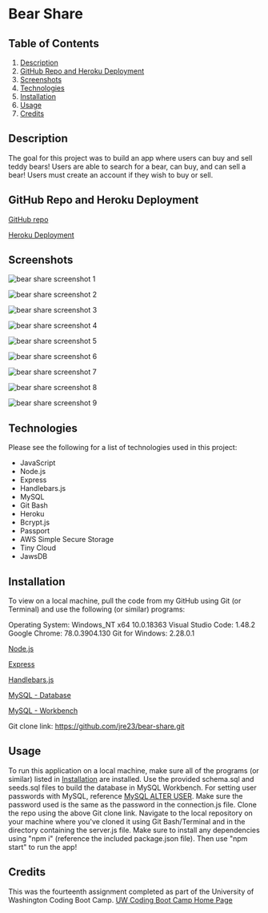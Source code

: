# Bear Share

## Table of Contents

1. [Description](#Description)
2. [GitHub Repo and Heroku Deployment](#GitHub-Repo-and-Heroku-Deployment)
3. [Screenshots](#Screenshots)
4. [Technologies](#Technologies)
5. [Installation](#Installation)
6. [Usage](#Usage)
7. [Credits](#Credits)

## Description

The goal for this project was to build an app where users can buy and sell teddy bears! Users are able to search for a bear, can buy, and can sell a bear! Users must create an account if they wish to buy or sell.

## GitHub Repo and Heroku Deployment

[GitHub repo](https://github.com/jre23/bear-share)

[Heroku Deployment](https://nameless-plains-06669.herokuapp.com/)

## Screenshots

![bear share screenshot 1](https://user-images.githubusercontent.com/69170823/102698190-66f1a100-41f0-11eb-800c-c87bbc8446de.png)

![bear share screenshot 2](https://user-images.githubusercontent.com/69170823/102698580-48d97000-41f3-11eb-9628-c6e07821e994.png)

![bear share screenshot 3](https://user-images.githubusercontent.com/69170823/102698514-c5b81a00-41f2-11eb-9c68-0b6f36e05786.png)

![bear share screenshot 4](https://user-images.githubusercontent.com/69170823/102698198-8dafd780-41f0-11eb-93b9-49ebe0fa1fb6.png)

![bear share screenshot 5](https://user-images.githubusercontent.com/69170823/102698218-ad470000-41f0-11eb-900f-bd6baa1250d2.png)

![bear share screenshot 6](https://user-images.githubusercontent.com/69170823/102698238-d23b7300-41f0-11eb-8851-cef3d159ad16.png)

![bear share screenshot 7](https://user-images.githubusercontent.com/69170823/102698631-ae2d6100-41f3-11eb-8e92-820ca7e69103.png)

![bear share screenshot 8](https://user-images.githubusercontent.com/69170823/102698651-dfa62c80-41f3-11eb-9fe6-5ea83d7bd227.png)

![bear share screenshot 9](https://user-images.githubusercontent.com/69170823/102698681-111ef800-41f4-11eb-9f90-51ac6a708a1a.png)

## Technologies

Please see the following for a list of technologies used in this project:

* JavaScript
* Node.js
* Express
* Handlebars.js
* MySQL
* Git Bash
* Heroku
* Bcrypt.js
* Passport
* AWS Simple Secure Storage
* Tiny Cloud
* JawsDB

## Installation

To view on a local machine, pull the code from my GitHub using Git (or Terminal) and use the following (or similar) programs:

Operating System: Windows_NT x64 10.0.18363
Visual Studio Code: 1.48.2
Google Chrome: 78.0.3904.130
Git for Windows: 2.28.0.1

[Node.js](https://nodejs.org/en/)

[Express](https://expressjs.com/)

[Handlebars.js](https://handlebarsjs.com/)

[MySQL - Database](https://dev.mysql.com/downloads/mysql/)

[MySQL - Workbench](https://dev.mysql.com/downloads/workbench/)

Git clone link: https://github.com/jre23/bear-share.git

## Usage

To run this application on a local machine, make sure all of the programs (or similar) listed in [Installation](#Installation) are installed. Use the provided schema.sql and seeds.sql files to build the database in MySQL Workbench. For setting user passwords with MySQL, reference [MySQL ALTER USER](https://dev.mysql.com/doc/refman/8.0/en/alter-user.html). Make sure the password used is the same as the password in the connection.js file. Clone the repo using the above Git clone link. Navigate to the local repository on your machine where you've cloned it using Git Bash/Terminal and in the directory containing the server.js file. Make sure to install any dependencies using "npm i" (reference the included package.json file). Then use "npm start" to run the app!

## Credits

This was the fourteenth assignment completed as part of the University of Washington Coding Boot Camp. [UW Coding Boot Camp Home Page](https://bootcamp.uw.edu/coding/)
